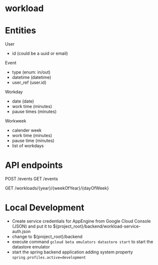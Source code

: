 # workload

# Entities

User
 - id (could be a uuid or email)

Event
 - type (enum: in/out)
 - datetime (datetime)
 - user_ref (user.id)
 
Workday
 - date (date)
 - work time (minutes)
 - pause times (minutes)
 
Workweek
 - calender week
 - work time (minutes)
 - pause time (minutes)
 - list of workdays
 
 # API endpoints
POST /events
GET  /events
 
GET /workloads/{year}/{weekOfYear}/{dayOfWeek}

# Local Development
- Create service credentials for AppEngine from Google Cloud Console (JSON) and put it to ${project_root}/backend/workload-service-auth.json
- change to ${project_root}/backend
- execute command `gcloud beta emulators datastore start` to start the datastore emulator
- start the spring backend application adding system property `spring.profiles.active=development`
